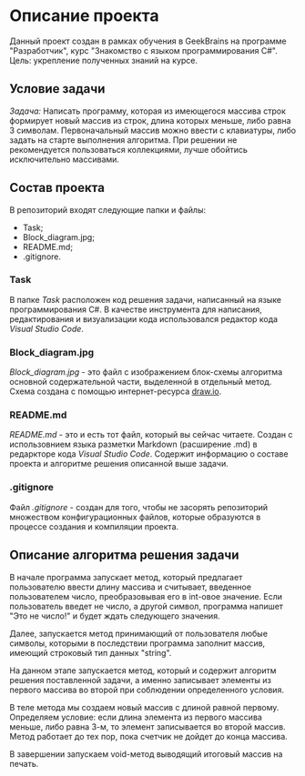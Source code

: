 # Описание проекта

Данный проект создан в рамках обучения в GeekBrains на программе "Разработчик", курс "Знакомство с языком программирования С#". Цель: укрепление полученных знаний на курсе.

## Условие задачи

_Задача:_ Написать программу, которая из имеющегося массива строк формирует новый массив из строк, длина которых меньше, либо равна 3 символам. Первоначальный массив можно ввести с клавиатуры, либо задать на старте выполнения алгоритма. При решении не рекомендуется пользоваться коллекциями, лучше обойтись исключительно массивами.

## Состав проекта

В репозиторий входят следующие папки и файлы:

* Task;
* Block_diagram.jpg;
* README.md;
* .gitignore.

### Task

В папке _Task_ расположен код решения задачи, написанный на языке программирования С#. В качестве инструмента для написания, редактирования и визуализации кода использовался редактор кода _Visual Studio Code_. 

### Block_diagram.jpg

_Block_diagram.jpg_ - это файл с изображением блок-схемы алгоритма основной содержательной части, выделенной в отдельный метод. Схема создана с помощью интернет-ресурса [draw.io](https://app.diagrams.net/).

### README.md

_README.md_ - это и есть тот файл, который вы сейчас читаете. Создан с использовнием языка разметки Markdown (расширение .md) в редаркторе кода _Visual Studio Code_. Содержит информацию о составе проекта и алгоритме решения описанной выше задачи.

### .gitignore

Файл _.gitignore_ - создан для того, чтобы не засорять репозиторий множеством конфигурационных файлов, которые образуются в процессе создания и компиляции проекта.

## Описание алгоритма решения задачи

В начале программа запускает метод, который предлагает пользователю ввести длину массива и считывает, введенное пользователем число, преобразовывая его в int-овое значение. Если пользователь введет не число, а другой символ, программа напишет "Это не число!" и будет ждать следующего значения.

Далее, запускается метод принимающий от пользователя любые символы, которыми в последствии программа заполнит массив, имеющий строковый тип данных "string".

На данном этапе запускается метод, который и содержит алгоритм решения поставленной задачи, а именно записывает элементы из первого массива во второй при соблюдении определенного условия. 

В теле метода мы создаем новый массив с длиной равной первому. Определяем условие: если длина элемента из первого массива меньше, либо равна 3-м, то элемент записывается во второй массив. Метод работает до тех пор, пока счетчик не дойдет до конца массива.

В завершении запускаем void-метод выводящий итоговый массив на печать.